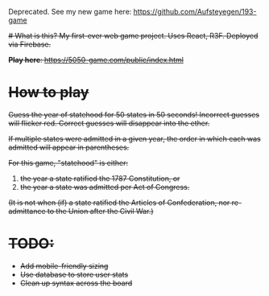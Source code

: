 Deprecated. See my new game here: https://github.com/Aufsteyegen/193-game 

<s>
# What is this?
My first-ever web game project. Uses React, R3F. Deployed via Firebase.

**Play here**: https://5050-game.com/public/index.html 

# How to play

Guess the year of statehood for 50 states in 50 seconds!
Incorrect guesses will flicker red. Correct guesses will disappear into the ether.</div>

If multiple states were admitted in a given year, the order in which each was admitted will appear
in parentheses.

For this game, "statehood" is either: 
1. the year a state ratified the 1787 Constitution, or 
2. the year a state was admitted per Act of Congress.

(It is not when (if) a state ratified the Articles of Confederation,
nor re-admittance to the Union after the Civil War.)


# TODO: 
- Add mobile-friendly sizing
- Use database to store user stats
- Clean up syntax across the board 
</s>
